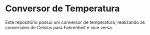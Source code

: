 # Conversor de Temperatura
Este repositório possui um conversor de temperatura, realizando as conversões de Celsius para Fahrenheit e vice versa.
